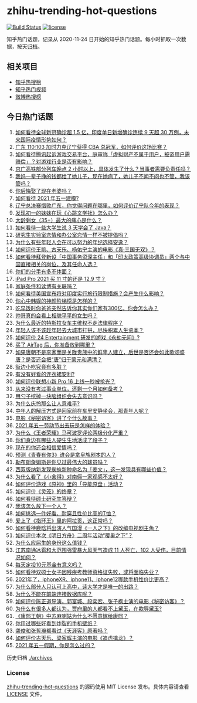 # zhihu-trending-hot-questions

[![Build Status](https://github.com/justjavac/zhihu-trending-hot-questions/workflows/ci/badge.svg?branch=master)](https://github.com/justjavac/zhihu-trending-hot-questions/actions)
[![license](https://img.shields.io/github/license/justjavac/zhihu-trending-hot-questions)](https://github.com/justjavac/zhihu-trending-hot-questions/blob/master/LICENSE)

知乎热门话题，记录从 2020-11-24 日开始的知乎热门话题。每小时抓取一次数据，按天[归档](./archives)。

## 相关项目

- [知乎热搜榜](https://github.com/justjavac/zhihu-trending-top-search)
- [知乎热门视频](https://github.com/justjavac/zhihu-trending-hot-video)
- [微博热搜榜](https://github.com/justjavac/weibo-trending-hot-search)

## 今日热门话题

<!-- BEGIN -->
<!-- 最后更新时间 Sun May 02 2021 07:05:44 GMT+0800 (China Standard Time) -->

1. [如何看待全球新冠确诊超 1.5 亿，印度单日新增确诊连续 9 天超 30
   万例，未来国际疫情形势如何？](https://www.zhihu.com/question/457368252)
2. [广东 110:103 加时力克辽宁获得 CBA
   总冠军，如何评价这场比赛？](https://www.zhihu.com/question/457433248)
3. [如何看待腾讯起诉游戏交易平台，庭审称「虚拟财产不属于用户，被盗用户需赔偿」？对游戏行业是否有影响？](https://www.zhihu.com/question/457298163)
4. [京广高铁部分列车晚点 2
   小时以上，具体发生了什么？当事者需要负责任吗？](https://www.zhihu.com/question/457415431)
5. [我妈一辈子挣的钱都给了她儿子，现在她病了，她儿子不闻不问也不管，我该管吗？](https://www.zhihu.com/question/457182672)
6. [你后悔娶了现在老婆吗？](https://www.zhihu.com/question/315457601)
7. [如何看待 2021 年五一建模?](https://www.zhihu.com/question/457077323)
8. [辽宁总决赛惜败广东，你觉得问题在哪里，如何评价辽宁队今年的表现？](https://www.zhihu.com/question/457455834)
9. [发现初一的妹妹在玩《心跳文学社》怎么办？](https://www.zhihu.com/question/457348681)
10. [大龄剩女（35+）最大的痛心是什么？](https://www.zhihu.com/question/440901341)
11. [如何看待一些大学生说 3 天学会了 Java？](https://www.zhihu.com/question/66535555)
12. [研究生实验室恋情和办公室恋情一样不被提倡吗？](https://www.zhihu.com/question/422926125)
13. [为什么有些年轻人会在可以努力的年纪选择安逸？](https://www.zhihu.com/question/457144755)
14. [如何评价王凯、古天乐、杨佑宁主演的电影《真·三国无双》？](https://www.zhihu.com/question/456766202)
15. [如何看待拜登新设「中国事务资深主任」和「印太政策高级协调员」两个与中国直接相关的岗位，及其任命人选？](https://www.zhihu.com/question/439647733)
16. [你们的分手有多不体面？](https://www.zhihu.com/question/363689631)
17. [iPad Pro 2021 买 11 寸的还是 12.9 寸？](https://www.zhihu.com/question/455715172)
18. [家庭条件和读博有关联吗？](https://www.zhihu.com/question/447076124)
19. [如何看待美国宣布将对印度实行旅行限制措施？会产生什么影响？](https://www.zhihu.com/question/457369354)
20. [你心中韩娱的神颜阶梯榜是怎样的？](https://www.zhihu.com/question/453629531)
21. [吃早饭时你爸爸突然告诉你其实你们家有300亿，你会怎么办？](https://www.zhihu.com/question/447823721)
22. [帅哥真的会看上相貌平平的女生吗？](https://www.zhihu.com/question/384512378)
23. [为什么最近的特斯拉女车主维权不走法律程序？](https://www.zhihu.com/question/457223564)
24. [年轻人该不该趁年轻去大城市打拼，尽快积累人生资本？](https://www.zhihu.com/question/457144259)
25. [如何评价 24 Entertainment
    研发的游戏《永劫无间》?](https://www.zhihu.com/question/361077302)
26. [买了 AirTag 后，你准备放到哪里？](https://www.zhihu.com/question/455714523)
27. [如果唐朝不是李家而是关陇贵族中的鲜卑人建立，后世是否还会如此歌颂盛唐？是否还会把“唐”归于蒙元和满清？](https://www.zhihu.com/question/40242155)
28. [街边小吃究竟有多脏？](https://www.zhihu.com/question/275756508)
29. [有没有好看的连衣裙安利?](https://www.zhihu.com/question/371633748)
30. [如何评价联想小新 Pro 16 上线一秒被抢光？](https://www.zhihu.com/question/457352947)
31. [从来没有考过事业单位，还剩一个月如何备考？](https://www.zhihu.com/question/351990894)
32. [用勺子挖掉一块脑组织会失去意识吗？](https://www.zhihu.com/question/392867244)
33. [为什么庆怜那么让人意难平?](https://www.zhihu.com/question/456799483)
34. [中年人的解压方式是回家前在车里安静坐会，那青年人呢？](https://www.zhihu.com/question/390992174)
35. [电影《秘密访客》讲了个什么故事？](https://www.zhihu.com/question/457313735)
36. [2021 年五一劳动节出去玩是怎样的体验？](https://www.zhihu.com/question/454814759)
37. [为什么《王者荣耀》马可波罗评论两极分化严重？](https://www.zhihu.com/question/450563897)
38. [你们身边有哪些人硬生生地活成了段子？](https://www.zhihu.com/question/52114382)
39. [现在的你还会相信爱情吗？](https://www.zhihu.com/question/455292387)
40. [预测《青春有你3》谁会是拿皇族剧本的人？](https://www.zhihu.com/question/442475543)
41. [勒布朗詹姆斯是你见过最伟大的球员吗？](https://www.zhihu.com/question/437242038)
42. [西双版纳新发现蜘蛛新种命名为「姜文」，这一发现具有哪些价值？](https://www.zhihu.com/question/457371552)
43. [为什么看了《小舍得》对南俪一家观感不太好？](https://www.zhihu.com/question/456348765)
44. [如何评价游戏《原神》里的「导能原盘」活动？](https://www.zhihu.com/question/457259249)
45. [如何评价《灵笼》的终章？](https://www.zhihu.com/question/457072944)
46. [如何看待硕士研究生答辩？](https://www.zhihu.com/question/317931767)
47. [我该怎么放下一个人？](https://www.zhihu.com/question/447954221)
48. [如何挑选一件好看、耐穿且性价比高的T恤？](https://www.zhihu.com/question/404173699)
49. [爱上了《指环王》里的阿拉贡，这正常吗？](https://www.zhihu.com/question/457230172)
50. [如何看待鹿晗将出演人气国漫《一人之下》的改编电视剧主角？](https://www.zhihu.com/question/457280792)
51. [如何评价本次《明日方舟》二周年活动“覆巢之下”？](https://www.zhihu.com/question/457394249)
52. [为什么应届生的身份这么值钱？](https://www.zhihu.com/question/296366864)
53. [江苏南通冰雹和大范围强雷暴大风天气造成 11 人死亡，102
    人受伤，目前情况如何？](https://www.zhihu.com/question/457376709)
54. [每天定投10元基金有意义吗？](https://www.zhihu.com/question/400408500)
55. [如何看待双硕士女子因残疾考教师资格证失败，或将面临失业？](https://www.zhihu.com/question/457095862)
56. [2021年了，iphoneXR、iphone11、iphone12哪款手机性价比更高？](https://www.zhihu.com/question/437168015)
57. [为什么部分人只认可上高中，读大学才是唯一的出路？](https://www.zhihu.com/question/454929611)
58. [为什么不能在前端连接数据库呢？](https://www.zhihu.com/question/457087098)
59. [如何评价陈正道导演，郭富城、段奕宏、张子枫主演的电影《秘密访客》？](https://www.zhihu.com/question/404670407)
60. [为什么有很多人都认为，贾府里的人都看不上黛玉，在欺辱黛玉?](https://www.zhihu.com/question/457089903)
61. [《康熙王朝》中苏麻喇姑为什么不愿意嫁给康熙？](https://www.zhihu.com/question/300234602)
62. [你用过哪些好看到炸裂的手机壁纸？](https://www.zhihu.com/question/360400273)
63. [龚俊和张哲瀚都看过《天涯客》原著吗？](https://www.zhihu.com/question/455307622)
64. [如何评价古天乐、梁家辉主演的电影《追虎擒龙》？](https://www.zhihu.com/question/452349319)
65. [2021 年五一假期，你是怎么过的？](https://www.zhihu.com/question/457373821)

<!-- END -->

历史归档 [./archives](./archives)

### License

[zhihu-trending-hot-questions](https://github.com/justjavac/zhihu-trending-hot-questions)
的源码使用 MIT License 发布。具体内容请查看 [LICENSE](./LICENSE) 文件。
